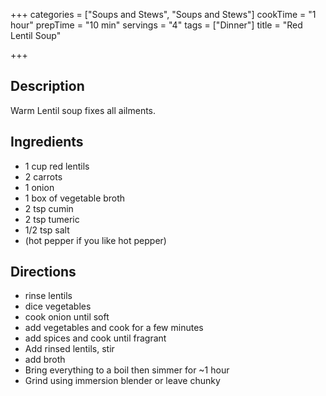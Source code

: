 +++
categories = ["Soups and Stews", "Soups and Stews"]
cookTime = "1 hour"
prepTime = "10 min"
servings = "4"
tags = ["Dinner"]
title = "Red Lentil Soup"

+++
## Description

Warm Lentil soup fixes all ailments.

## Ingredients

* 1 cup red lentils
* 2 carrots
* 1 onion
* 1 box of vegetable broth
* 2 tsp cumin
* 2 tsp tumeric
* 1/2 tsp salt
* (hot pepper if you like hot pepper)

## Directions

* rinse lentils
* dice vegetables
* cook onion until soft
* add vegetables and cook for a few minutes
* add spices and cook until fragrant
* Add rinsed lentils, stir
* add broth
* Bring everything to a boil then simmer for \~1 hour
* Grind using immersion blender or leave chunky